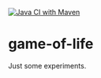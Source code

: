 [![Java CI with Maven](https://github.com/JLengenfeld/game-of-life/actions/workflows/maven.yml/badge.svg)](https://github.com/JLengenfeld/game-of-life/actions/workflows/maven.yml)

# game-of-life

Just some experiments.
